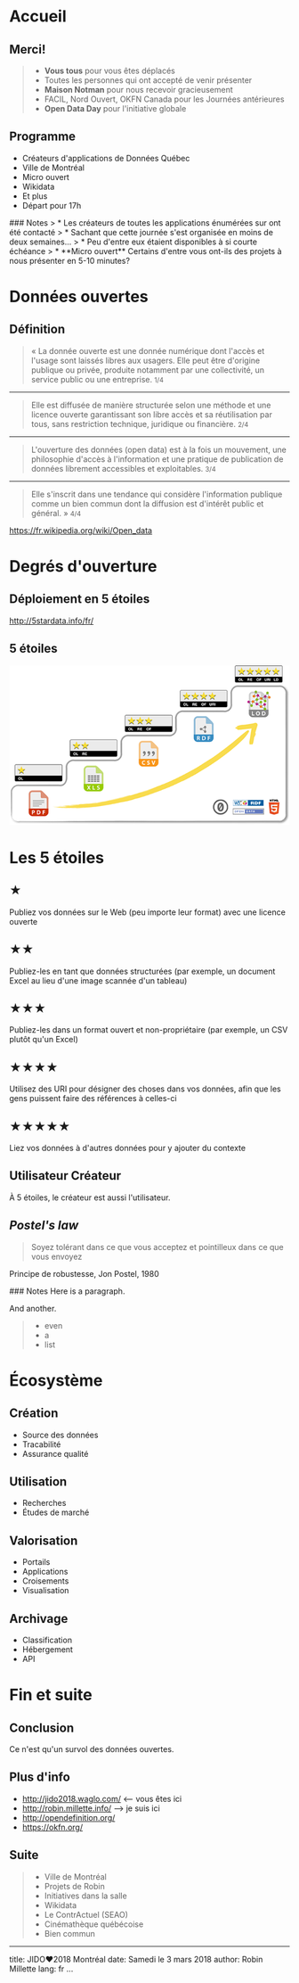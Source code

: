 # Accueil
## Merci!
> * **Vous tous** pour vous êtes déplacés
> * Toutes les personnes qui ont accepté de venir présenter
> * **Maison Notman** pour nous recevoir gracieusement
> * FACIL, Nord Ouvert, OKFN Canada pour les Journées antérieures
> * **Open Data Day** pour l'initiative globale

## Programme
* Créateurs d'applications de Données Québec
* Ville de Montréal
* Micro ouvert
* Wikidata
* Et plus
* Départ pour 17h

<div class="notes">
### Notes
> * Les créateurs de toutes les applications énumérées sur <https://www.donneesquebec.ca/> ont été contacté
> * Sachant que cette journée s'est organisée en moins de deux semaines...
> * Peu d'entre eux étaient disponibles à si courte échéance
> * **Micro ouvert** Certains d'entre vous ont-ils des projets à nous présenter en 5-10 minutes?

</div>

# Données ouvertes
## Définition

> « La donnée ouverte est une donnée numérique dont l'accès et l'usage sont laissés libres aux usagers. Elle peut être d'origine publique ou privée, produite notamment par une collectivité, un service public ou une entreprise. <small>1/4</small>

------

> Elle est diffusée de manière structurée selon une méthode et une licence ouverte garantissant son libre accès et sa réutilisation par tous, sans restriction technique, juridique ou financière. <small>2/4</small>

------

> L'ouverture des données (open data) est à la fois un mouvement, une philosophie d'accès à l'information et une pratique de publication de données librement accessibles et exploitables. <small>3/4</small>

------

> Elle s'inscrit dans une tendance qui considère l'information publique comme un bien commun dont la diffusion est d'intérêt public et général. » <small>4/4</small>

<https://fr.wikipedia.org/wiki/Open_data>

# Degrés d'ouverture

## Déploiement en 5 étoiles

<http://5stardata.info/fr/>

## 5 étoiles
![](imgs/5-star-steps.png)

# Les 5 étoiles
## ★
Publiez vos données sur le Web (peu importe leur format) avec une licence ouverte

## ★★
Publiez-les en tant que données structurées (par exemple, un document Excel au lieu d'une image scannée d'un tableau)

## ★★★
Publiez-les dans un format ouvert et non-propriétaire (par exemple, un CSV plutôt qu'un Excel)

## ★★★★
Utilisez des URI pour désigner des choses dans vos données, afin que les gens puissent faire des références à celles-ci

## ★★★★★
Liez vos données à d'autres données pour y ajouter du contexte

## Utilisateur Créateur
À 5 étoiles, le créateur est aussi l'utilisateur.

## *Postel's law*
> Soyez tolérant dans ce que vous acceptez et pointilleux dans ce que vous envoyez

Principe de robustesse, Jon Postel, 1980

<div class="notes">
### Notes
Here is a paragraph.

And another.

> * even
> * a
> * list

</div>

# Écosystème
## Création
* Source des données
* Tracabilité
* Assurance qualité

## Utilisation
* Recherches
* Études de marché

## Valorisation
* Portails
* Applications
* Croisements
* Visualisation

## Archivage
* Classification
* Hébergement
* API

# Fin et suite
## Conclusion
Ce n'est qu'un survol des données ouvertes.

## Plus d'info
* <http://jido2018.waglo.com/> <-- vous êtes ici
* <http://robin.millette.info/> --> je suis ici
* <http://opendefinition.org/>
* <https://okfn.org/>

## Suite
> * Ville de Montréal
> * Projets de Robin
> * Initiatives dans la salle
> * Wikidata
> * Le ContrActuel (SEAO)
> * Cinémathèque québécoise
> * Bien commun

---
title: JIDO❤2018 Montréal
date: Samedi le 3 mars 2018
author: Robin Millette
lang: fr
...
